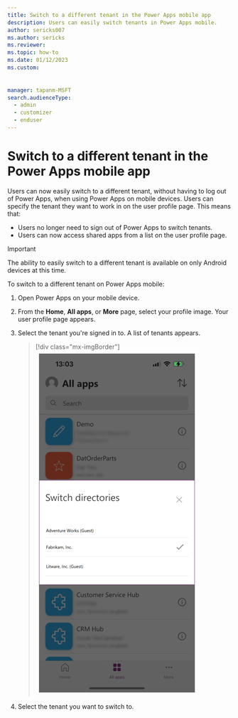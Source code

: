 ```yaml
---
title: Switch to a different tenant in the Power Apps mobile app
description: Users can easily switch tenants in Power Apps mobile.
author: sericks007
ms.author: sericks
ms.reviewer: 
ms.topic: how-to
ms.date: 01/12/2023
ms.custom: 


manager: tapanm-MSFT
search.audienceType: 
  - admin
  - customizer
  - enduser
---
```


# Switch to a different tenant in the Power Apps mobile app

Users can now easily switch to a different tenant, without having to log out of Power Apps, when using Power Apps on mobile devices. Users can specify the tenant they want to work in on the user profile page.  This means that:

- Users no longer need to sign out of Power Apps to switch tenants.
- Users can now access shared apps from a list on the user profile page.

> [!Important]
> The ability to easily switch to a different tenant is available on only Android devices at this time.

To switch to a different tenant on Power Apps mobile:

1. Open Power Apps on your mobile device.
2. From the **Home**, **All apps**, or **More** page, select your profile image. Your user profile page appears.
3. Select the tenant you're signed in to. A list of tenants appears.
    
    > [!div class="mx-imgBorder"] 
    > ![A list of tenants.](media/tenant-switcher.png "A list of tenants.")
   
4. Select the tenant you want to switch to.


